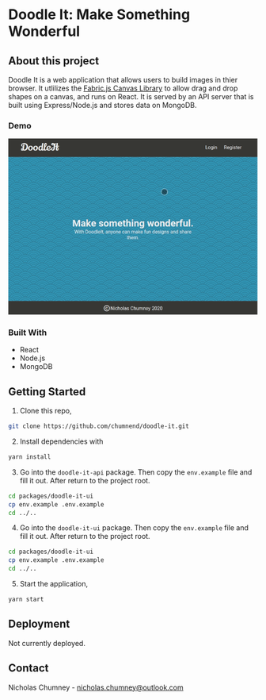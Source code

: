 # Doodle It: Make Something Wonderful

## About this project

Doodle It is a web application that allows users to build images
in thier browser. It utlilizes the [Fabric.js Canvas Library](http://fabricjs.com/)
to allow drag and drop shapes on a canvas, and runs on React. It is served by an API
server that is built using Express/Node.js and stores data on MongoDB.

### Demo

![animated](docs/demo.gif)

### Built With

- React
- Node.js
- MongoDB

## Getting Started

1) Clone this repo,

```bash
git clone https://github.com/chumnend/doodle-it.git
```

2) Install dependencies with

```bash
yarn install
```

3) Go into the `doodle-it-api` package. Then copy the `env.example` file and fill it out. After return to the project root.

```bash
cd packages/doodle-it-ui
cp env.example .env.example
cd ../..
```

4) Go into the `doodle-it-ui` package. Then copy the `env.example` file and fill it out. After return to the project root.

```bash
cd packages/doodle-it-ui
cp env.example .env.example
cd ../..
```

5) Start the application,

```bash
yarn start
```

## Deployment

Not currently deployed.

## Contact

Nicholas Chumney - [nicholas.chumney@outlook.com](nicholas.chumney@outlook.com) 
